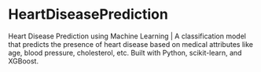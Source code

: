 # HeartDiseasePrediction
Heart Disease Prediction using Machine Learning | A classification model that predicts the presence of heart disease based on medical attributes like age, blood pressure, cholesterol, etc. Built with Python, scikit-learn, and XGBoost.
